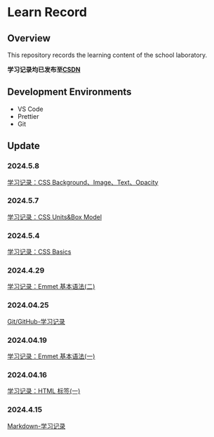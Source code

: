 # Learn Record
## Overview
This repository records the learning content of the school laboratory.

**学习记录均已发布至[CSDN](https://blog.csdn.net/di_213?spm=1010.2135.3001.5421)**



## Development Environments
+ VS Code
+ Prettier
+ Git

## Update

### 2024.5.8
[学习记录：CSS Background、Image、Text、Opacity](https://blog.csdn.net/di_213/article/details/138577244?spm=1001.2014.3001.5501)


### 2024.5.7
[学习记录：CSS Units&Box Model](https://blog.csdn.net/di_213/article/details/138544592?spm=1001.2014.3001.5501)


### 2024.5.4
[学习记录：CSS Basics](https://blog.csdn.net/di_213/article/details/138439874?spm=1001.2014.3001.5501)


### 2024.4.29
[学习记录：Emmet 基本语法(二)](https://blog.csdn.net/di_213/article/details/138322956?spm=1001.2014.3001.5501)


### 2024.04.25
[Git/GitHub-学习记录](https://blog.csdn.net/di_213/article/details/138216959?spm=1001.2014.3001.5501)



### 2024.04.19
[学习记录：Emmet 基本语法(一)](https://blog.csdn.net/di_213/article/details/138203605?spm=1001.2014.3001.5501)


### 2024.04.16
[学习记录：HTML 标签(一)](https://blog.csdn.net/di_213/article/details/138202725?spm=1001.2014.3001.5501)




### 2024.4.15
[Markdown-学习记录](https://blog.csdn.net/di_213/article/details/138173198?spm=1001.2014.3001.5501)
